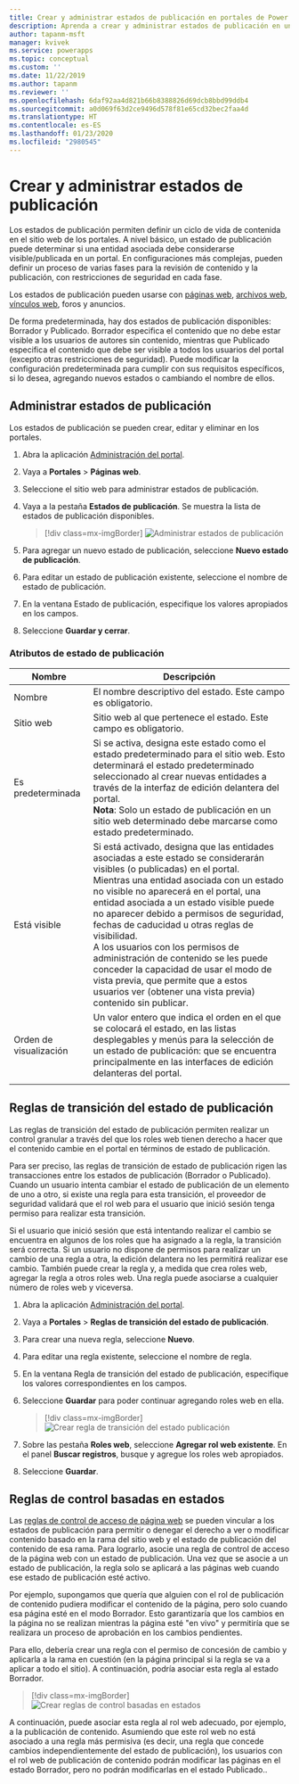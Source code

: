 ```yaml
---
title: Crear y administrar estados de publicación en portales de Power Apps | MicrosoftDocs
description: Aprenda a crear y administrar estados de publicación en un portal.
author: tapanm-msft
manager: kvivek
ms.service: powerapps
ms.topic: conceptual
ms.custom: ''
ms.date: 11/22/2019
ms.author: tapanm
ms.reviewer: ''
ms.openlocfilehash: 6daf92aa4d821b66b8388826d69dcb8bbd99ddb4
ms.sourcegitcommit: a0d069f63d2ce9496d578f81e65cd32bec2faa4d
ms.translationtype: HT
ms.contentlocale: es-ES
ms.lasthandoff: 01/23/2020
ms.locfileid: "2980545"
---
```

# <a name="create-and-manage-publishing-states"></a>Crear y administrar estados de publicación

Los estados de publicación permiten definir un ciclo de vida de contenida en el sitio web de los portales. A nivel básico, un estado de publicación puede determinar si una entidad asociada debe considerarse visible/publicada en un portal. En configuraciones más complejas, pueden definir un proceso de varias fases para la revisión de contenido y la publicación, con restricciones de seguridad en cada fase.

Los estados de publicación pueden usarse con [páginas web](web-page.md), [archivos web](web-files.md), [vínculos web](manage-web-links.md), foros y anuncios.

De forma predeterminada, hay dos estados de publicación disponibles: Borrador y Publicado. Borrador especifica el contenido que no debe estar visible a los usuarios de autores sin contenido, mientras que Publicado especifica el contenido que debe ser visible a todos los usuarios del portal (excepto otras restricciones de seguridad). Puede modificar la configuración predeterminada para cumplir con sus requisitos específicos, si lo desea, agregando nuevos estados o cambiando el nombre de ellos.

## <a name="manage-publishing-states"></a>Administrar estados de publicación

Los estados de publicación se pueden crear, editar y eliminar en los portales.

1. Abra la aplicación [Administración del portal](configure-portal.md).

2. Vaya a **Portales** > **Páginas web**.

3. Seleccione el sitio web para administrar estados de publicación.

4. Vaya a la pestaña **Estados de publicación**. Se muestra la lista de estados de publicación disponibles.

    > [!div class=mx-imgBorder]
    > ![Administrar estados de publicación](../media/publishing-states.png "Administrar estados de publicación")

5. Para agregar un nuevo estado de publicación, seleccione **Nuevo estado de publicación**.

6. Para editar un estado de publicación existente, seleccione el nombre de estado de publicación.

7. En la ventana Estado de publicación, especifique los valores apropiados en los campos.

8. Seleccione **Guardar y cerrar**.


### <a name="publishing-state-attributes"></a>Atributos de estado de publicación

|Nombre|Descripción|
|-----|--------|
|Nombre|El nombre descriptivo del estado. Este campo es obligatorio.|
|Sitio web|Sitio web al que pertenece el estado. Este campo es obligatorio.|
|Es predeterminada|Si se activa, designa este estado como el estado predeterminado para el sitio web. Esto determinará el estado predeterminado seleccionado al crear nuevas entidades a través de la interfaz de edición delantera del portal.<br>**Nota**: Solo un estado de publicación en un sitio web determinado debe marcarse como estado predeterminado.|
|Está visible|Si está activado, designa que las entidades asociadas a este estado se considerarán visibles (o publicadas) en el portal.<br>Mientras una entidad asociada con un estado no visible no aparecerá en el portal, una entidad asociada a un estado visible puede no aparecer debido a permisos de seguridad, fechas de caducidad u otras reglas de visibilidad.<br>A los usuarios con los permisos de administración de contenido se les puede conceder la capacidad de usar el modo de vista previa, que permite que a estos usuarios ver (obtener una vista previa) contenido sin publicar.|
|Orden de visualización|Un valor entero que indica el orden en el que se colocará el estado, en las listas desplegables y menús para la selección de un estado de publicación: que se encuentra principalmente en las interfaces de edición delanteras del portal.|
|||

## <a name="publishing-state-transition-rules"></a>Reglas de transición del estado de publicación

Las reglas de transición del estado de publicación permiten realizar un control granular a través del que los roles web tienen derecho a hacer que el contenido cambie en el portal en términos de estado de publicación.

Para ser preciso, las reglas de transición de estado de publicación rigen las transacciones entre los estados de publicación (Borrador o Publicado). Cuando un usuario intenta cambiar el estado de publicación de un elemento de uno a otro, si existe una regla para esta transición, el proveedor de seguridad validará que el rol web para el usuario que inició sesión tenga permiso para realizar esta transición.

Si el usuario que inició sesión que está intentando realizar el cambio se encuentra en algunos de los roles que ha asignado a la regla, la transición será correcta. Si un usuario no dispone de permisos para realizar un cambio de una regla a otra, la edición delantera no les permitirá realizar ese cambio. También puede crear la regla y, a medida que crea roles web, agregar la regla a otros roles web. Una regla puede asociarse a cualquier número de roles web y viceversa.

1. Abra la aplicación [Administración del portal](configure-portal.md).

2. Vaya a **Portales** > **Reglas de transición del estado de publicación**.

3. Para crear una nueva regla, seleccione **Nuevo**.

4. Para editar una regla existente, seleccione el nombre de regla.

5. En la ventana Regla de transición del estado de publicación, especifique los valores correspondientes en los campos.

6. Seleccione **Guardar** para poder continuar agregando roles web en ella.

    > [!div class=mx-imgBorder]
    > ![Crear regla de transición del estado publicación](../media/publishing-state-transition-rule.png "Crear regla de transición del estado publicación")

7. Sobre las pestaña **Roles web**, seleccione **Agregar rol web existente**. En el panel **Buscar registros**, busque y agregue los roles web apropiados.

8. Seleccione **Guardar**.

## <a name="state-based-control-rules"></a>Reglas de control basadas en estados

Las [reglas de control de acceso de página web](webpage-access-control.md) se pueden vincular a los estados de publicación para permitir o denegar el derecho a ver o modificar contenido basado en la rama del sitio web y el estado de publicación del contenido de esa rama. Para lograrlo, asocie una regla de control de acceso de la página web con un estado de publicación. Una vez que se asocie a un estado de publicación, la regla solo se aplicará a las páginas web cuando ese estado de publicación esté activo.

Por ejemplo, supongamos que quería que alguien con el rol de publicación de contenido pudiera modificar el contenido de la página, pero solo cuando esa página esté en el modo Borrador.  Esto garantizaría que los cambios en la página no se realizan mientras la página esté "en vivo" y permitiría que se realizara un proceso de aprobación en los cambios pendientes.

Para ello, debería crear una regla con el permiso de concesión de cambio y aplicarla a la rama en cuestión (en la página principal si la regla se va a aplicar a todo el sitio). A continuación, podría asociar esta regla al estado Borrador.

> [!div class=mx-imgBorder]
> ![Crear reglas de control basadas en estados](../media/state-based-control-rule.png "Crear reglas de control basadas en estados")

A continuación, puede asociar esta regla al rol web adecuado, por ejemplo, a la publicación de contenido. Asumiendo que este rol web no está asociado a una regla más permisiva (es decir, una regla que concede cambios independientemente del estado de publicación), los usuarios con el rol web de publicación de contenido podrán modificar las páginas en el estado Borrador, pero no podrán modificarlas en el estado Publicado..
